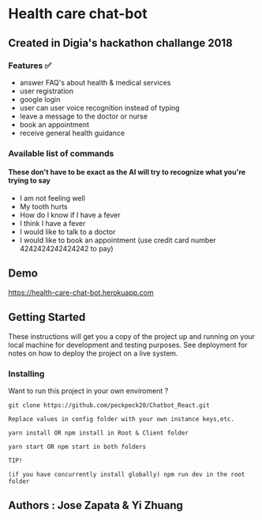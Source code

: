 # Health care chat-bot

## Created in Digia's hackathon challange 2018

### Features :white_check_mark:

- answer FAQ's about health & medical services
- user registration
- google login
- user can user voice recognition instead of typing
- leave a message to the doctor or nurse
- book an appointment 
- receive general health guidance


### Available list of commands
#### These don't have to be exact as the AI will try to recognize what you're trying to say

- I am not feeling well
- My tooth hurts
- How do I know if I have a fever
- I think I have a fever
- I would like to talk to a doctor
- I would like to book an appointment  (use credit card number 4242424242424242 to pay)



## Demo

https://health-care-chat-bot.herokuapp.com


## Getting Started

These instructions will get you a copy of the project up and running on your local machine for development and testing purposes. See deployment for notes on how to deploy the project on a live system.


### Installing

Want to run this project in your own enviroment ?

```
git clone https://github.com/peckpeck20/Chatbot_React.git
```

```
Replace values in config folder with your own instance keys,etc.
```

```
yarn install OR npm install in Root & Client folder
```

```
yarn start OR npm start in both folders

TIP!

(if you have concurrently install globally) npm run dev in the root folder
```

## Authors : Jose Zapata & Yi Zhuang  



